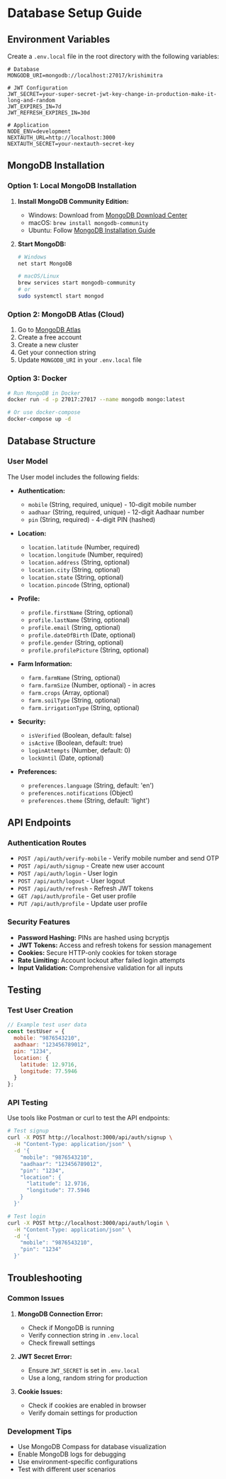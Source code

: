 # Database Setup Guide

## Environment Variables

Create a `.env.local` file in the root directory with the following variables:

```env
# Database
MONGODB_URI=mongodb://localhost:27017/krishimitra

# JWT Configuration
JWT_SECRET=your-super-secret-jwt-key-change-in-production-make-it-long-and-random
JWT_EXPIRES_IN=7d
JWT_REFRESH_EXPIRES_IN=30d

# Application
NODE_ENV=development
NEXTAUTH_URL=http://localhost:3000
NEXTAUTH_SECRET=your-nextauth-secret-key
```

## MongoDB Installation

### Option 1: Local MongoDB Installation

1. **Install MongoDB Community Edition:**
   - Windows: Download from [MongoDB Download Center](https://www.mongodb.com/try/download/community)
   - macOS: `brew install mongodb-community`
   - Ubuntu: Follow [MongoDB Installation Guide](https://docs.mongodb.com/manual/tutorial/install-mongodb-on-ubuntu/)

2. **Start MongoDB:**
   ```bash
   # Windows
   net start MongoDB
   
   # macOS/Linux
   brew services start mongodb-community
   # or
   sudo systemctl start mongod
   ```

### Option 2: MongoDB Atlas (Cloud)

1. Go to [MongoDB Atlas](https://www.mongodb.com/atlas)
2. Create a free account
3. Create a new cluster
4. Get your connection string
5. Update `MONGODB_URI` in your `.env.local` file

### Option 3: Docker

```bash
# Run MongoDB in Docker
docker run -d -p 27017:27017 --name mongodb mongo:latest

# Or use docker-compose
docker-compose up -d
```

## Database Structure

### User Model

The User model includes the following fields:

- **Authentication:**
  - `mobile` (String, required, unique) - 10-digit mobile number
  - `aadhaar` (String, required, unique) - 12-digit Aadhaar number
  - `pin` (String, required) - 4-digit PIN (hashed)

- **Location:**
  - `location.latitude` (Number, required)
  - `location.longitude` (Number, required)
  - `location.address` (String, optional)
  - `location.city` (String, optional)
  - `location.state` (String, optional)
  - `location.pincode` (String, optional)

- **Profile:**
  - `profile.firstName` (String, optional)
  - `profile.lastName` (String, optional)
  - `profile.email` (String, optional)
  - `profile.dateOfBirth` (Date, optional)
  - `profile.gender` (String, optional)
  - `profile.profilePicture` (String, optional)

- **Farm Information:**
  - `farm.farmName` (String, optional)
  - `farm.farmSize` (Number, optional) - in acres
  - `farm.crops` (Array, optional)
  - `farm.soilType` (String, optional)
  - `farm.irrigationType` (String, optional)

- **Security:**
  - `isVerified` (Boolean, default: false)
  - `isActive` (Boolean, default: true)
  - `loginAttempts` (Number, default: 0)
  - `lockUntil` (Date, optional)

- **Preferences:**
  - `preferences.language` (String, default: 'en')
  - `preferences.notifications` (Object)
  - `preferences.theme` (String, default: 'light')

## API Endpoints

### Authentication Routes

- `POST /api/auth/verify-mobile` - Verify mobile number and send OTP
- `POST /api/auth/signup` - Create new user account
- `POST /api/auth/login` - User login
- `POST /api/auth/logout` - User logout
- `POST /api/auth/refresh` - Refresh JWT tokens
- `GET /api/auth/profile` - Get user profile
- `PUT /api/auth/profile` - Update user profile

### Security Features

- **Password Hashing:** PINs are hashed using bcryptjs
- **JWT Tokens:** Access and refresh tokens for session management
- **Cookies:** Secure HTTP-only cookies for token storage
- **Rate Limiting:** Account lockout after failed login attempts
- **Input Validation:** Comprehensive validation for all inputs

## Testing

### Test User Creation

```javascript
// Example test user data
const testUser = {
  mobile: "9876543210",
  aadhaar: "123456789012",
  pin: "1234",
  location: {
    latitude: 12.9716,
    longitude: 77.5946
  }
};
```

### API Testing

Use tools like Postman or curl to test the API endpoints:

```bash
# Test signup
curl -X POST http://localhost:3000/api/auth/signup \
  -H "Content-Type: application/json" \
  -d '{
    "mobile": "9876543210",
    "aadhaar": "123456789012", 
    "pin": "1234",
    "location": {
      "latitude": 12.9716,
      "longitude": 77.5946
    }
  }'

# Test login
curl -X POST http://localhost:3000/api/auth/login \
  -H "Content-Type: application/json" \
  -d '{
    "mobile": "9876543210",
    "pin": "1234"
  }'
```

## Troubleshooting

### Common Issues

1. **MongoDB Connection Error:**
   - Check if MongoDB is running
   - Verify connection string in `.env.local`
   - Check firewall settings

2. **JWT Secret Error:**
   - Ensure `JWT_SECRET` is set in `.env.local`
   - Use a long, random string for production

3. **Cookie Issues:**
   - Check if cookies are enabled in browser
   - Verify domain settings for production

### Development Tips

- Use MongoDB Compass for database visualization
- Enable MongoDB logs for debugging
- Use environment-specific configurations
- Test with different user scenarios
